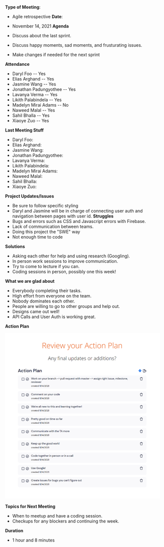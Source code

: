 **Type of Meeting**:
- Agile retrospective
**Date**:
- November 14, 2021
**Agenda**

- Discuss about the last sprint.
- Discuss happy moments, sad moments, and frusturating issues.
- Make changes if needed for the next sprint 

**Attendance**
- Daryl Foo               -- Yes
- Elias Arghand           -- Yes
- Jasmine Wang            -- Yes
- Jonathan Padungyothee   -- Yes
- Lavanya Verma           -- Yes
- Likith Palabindela      -- Yes
- Madelyn Mirai Adams     -- No
- Naweed Malal            -- Yes
- Sahil Bhalla            -- Yes
- Xiaoye Zuo              -- Yes 

**Last Meeting Stuff**
- Daryl Foo:               
- Elias Arghand:           
- Jasmine Wang:            
- Jonathan Padungyothee:   
- Lavanya Verma:           
- Likith Palabindela:     
- Madelyn Mirai Adams:     
- Naweed Malal:            
- Sahil Bhalla:            
- Xiaoye Zuo:       
         
**Project Updates/Issues**   
- Be sure to follow specific styling
- Daryl and Jasmine will be in charge of connecting user auth and navigation between pages with user id.
**Struggles**
- Bugs and errors such as CSS and Javascript errors with Firebase.
- Lack of communication between teams.
- Doing this project the "SWE" way
- Not enough time to code

**Solutions**
- Asking each other for help and using research (Googling).
- In person work sessions to improve communication.
- Try to come to lecture if you can.
- Coding sessions in person, possibly one this week!

**What we are glad about**
- Everybody completing their tasks.
- High effort from everyone on the team.
- Nobody dominates each other.
- People are willing to go to other groups and help out.
- Designs came out well!
- API Calls and User Auth is working great.

**Action Plan**

<img src="ActionPlan.png">

**Topics for Next Meeting**
- When to meetup and have a coding session.
- Checkups for any blockers and continuing the week.



**Duration**
- 1 hour and 8 minutes
